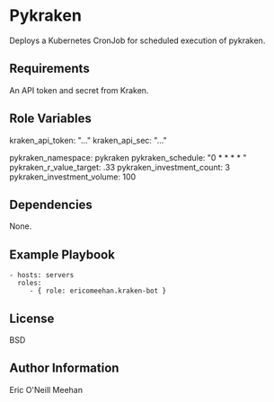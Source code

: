 Pykraken
=========

Deploys a Kubernetes CronJob for scheduled execution of pykraken.

Requirements
------------

An API token and secret from Kraken.

Role Variables
--------------

kraken_api_token: "..."
kraken_api_sec: "..."

pykraken_namespace: pykraken
pykraken_schedule: "0 * * * * "
pykraken_r_value_target: .33
pykraken_investment_count: 3
pykraken_investment_volume: 100

Dependencies
------------

None.

Example Playbook
----------------

    - hosts: servers
      roles:
         - { role: ericomeehan.kraken-bot }

License
-------

BSD

Author Information
------------------

Eric O'Neill Meehan
